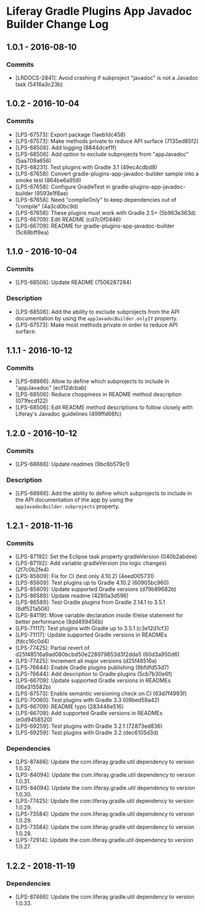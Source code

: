 # Liferay Gradle Plugins App Javadoc Builder Change Log

## 1.0.1 - 2016-08-10

### Commits
- [LRDOCS-2841]: Avoid crashing if subproject "javadoc" is not a Javadoc task
(5416a3c23b)

## 1.0.2 - 2016-10-04

### Commits
- [LPS-67573]: Export package (1aeb1dc458)
- [LPS-67573]: Make methods private to reduce API surface (7135ed85f2)
- [LPS-68506]: Add logging (8844dcef1f)
- [LPS-68506]: Add option to exclude subprojects from "appJavadoc" (5aa709a656)
- [LPS-68231]: Test plugins with Gradle 3.1 (49ec4cdbd8)
- [LPS-67658]: Convert gradle-plugins-app-javadoc-builder sample into a smoke
test (864be6a959)
- [LPS-67658]: Configure GradleTest in gradle-plugins-app-javadoc-builder
(9593e1f8ae)
- [LPS-67658]: Need "compileOnly" to keep dependencies out of "compile"
(4a3cd0bc9d)
- [LPS-67658]: These plugins must work with Gradle 2.5+ (5b963e363d)
- [LPS-66709]: Edit README (cd7c0f0446)
- [LPS-66709]: README for gradle-plugins-app-javadoc-builder (5c68bff8ea)

## 1.1.0 - 2016-10-04

### Commits
- [LPS-68506]: Update README (7506287284)

### Description
- [LPS-68506]: Add the ability to exclude subprojects from the API documentation
by using the `appJavadocBuilder.onlyIf` property.
- [LPS-67573]: Make most methods private in order to reduce API surface.

## 1.1.1 - 2016-10-12

### Commits
- [LPS-68666]: Allow to define which subprojects to include in "appJavadoc"
(ecf12dcbab)
- [LPS-68506]: Reduce choppiness in README method description (071fecd122)
- [LPS-68506]: Edit README method descriptions to follow closely with Liferay's
Javadoc guidelines (499ffd66fc)

## 1.2.0 - 2016-10-12

### Commits
- [LPS-68666]: Update readmes (9bc6b579c1)

### Description
- [LPS-68666]: Add the ability to define which subprojects to include in the API
documentation of the app by using the `appJavadocBuilder.subprojects` property.

## 1.2.1 - 2018-11-16

### Commits
- [LPS-87192]: Set the Eclipse task property gradleVersion (040b2abdee)
- [LPS-87192]: Add variable gradleVersion (no logic changes) (2f7c0b2fe4)
- [LPS-85609]: Fix for CI (test only 4.10.2) (4eed005731)
- [LPS-85609]: Test plugins up to Gradle 4.10.2 (60905bc960)
- [LPS-85609]: Update supported Gradle versions (d79b89682b)
- [LPS-86589]: Update readme (4280a3d596)
- [LPS-86589]: Test Gradle plugins from Gradle 2.14.1 to 3.5.1 (6df521a506)
- [LPS-84119]: Move variable declaration inside if/else statement for better
performance (8dd499456b)
- [LPS-71117]: Test plugins with Gradle up to 3.5.1 (c3e12d1cf3)
- [LPS-71117]: Update supported Gradle versions in READMEs (fdcc16c0d4)
- [LPS-77425]: Partial revert of d25f48516a9ad080bcbd50e228979853d3f2dda5
(60d3a950d6)
- [LPS-77425]: Increment all major versions (d25f48516a)
- [LPS-76644]: Enable Gradle plugins publishing (8bfdfd53d7)
- [LPS-76644]: Add description to Gradle plugins (5cb7b30e6f)
- [LPS-66709]: Update supported Gradle versions in READMEs (06e315582b)
- [LPS-67573]: Enable semantic versioning check on CI (63d7f4993f)
- [LPS-70060]: Test plugins with Gradle 3.3 (09bed59a42)
- [LPS-66709]: README typo (283446e516)
- [LPS-66709]: Add supported Gradle versions in READMEs (e0d9458520)
- [LPS-69259]: Test plugins with Gradle 3.2.1 (72873ed836)
- [LPS-69259]: Test plugins with Gradle 3.2 (dec6105d3d)

### Dependencies
- [LPS-87466]: Update the com.liferay.gradle.util dependency to version 1.0.32.
- [LPS-84094]: Update the com.liferay.gradle.util dependency to version 1.0.31.
- [LPS-84094]: Update the com.liferay.gradle.util dependency to version 1.0.30.
- [LPS-77425]: Update the com.liferay.gradle.util dependency to version 1.0.29.
- [LPS-73584]: Update the com.liferay.gradle.util dependency to version 1.0.29.
- [LPS-73584]: Update the com.liferay.gradle.util dependency to version 1.0.28.
- [LPS-72914]: Update the com.liferay.gradle.util dependency to version 1.0.27.

## 1.2.2 - 2018-11-19

### Dependencies
- [LPS-87466]: Update the com.liferay.gradle.util dependency to version 1.0.33.